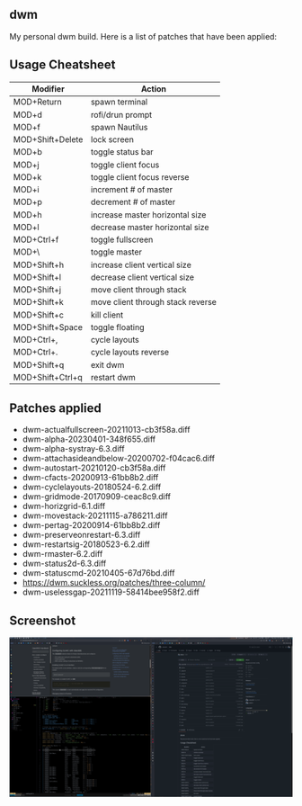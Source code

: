 ## dwm
My personal dwm build.  Here is a list of patches that have been applied:

## Usage Cheatsheet
| Modifier | Action |
| -------- | ------ |
| MOD+Return | spawn terminal |
| MOD+d | rofi/drun prompt |
| MOD+f | spawn Nautilus |
| MOD+Shift+Delete | lock screen |
| MOD+b | toggle status bar |
| MOD+j | toggle client focus |
| MOD+k | toggle client focus reverse |
| MOD+i | increment # of master |
| MOD+p | decrement # of master |
| MOD+h | increase master horizontal size |
| MOD+l | decrease master horizontal size |
| MOD+Ctrl+f | toggle fullscreen |
| MOD+\ | toggle master |
| MOD+Shift+h | increase client vertical size |
| MOD+Shift+l | decrease client vertical size |
| MOD+Shift+j | move client through stack |
| MOD+Shift+k | move client through stack reverse |
| MOD+Shift+c | kill client |
| MOD+Shift+Space | toggle floating |
| MOD+Ctrl+, | cycle layouts |
| MOD+Ctrl+. | cycle layouts reverse |
| MOD+Shift+q | exit dwm |
| MOD+Shift+Ctrl+q | restart dwm |

## Patches applied
- dwm-actualfullscreen-20211013-cb3f58a.diff
- dwm-alpha-20230401-348f655.diff
- dwm-alpha-systray-6.3.diff
- dwm-attachasideandbelow-20200702-f04cac6.diff
- dwm-autostart-20210120-cb3f58a.diff
- dwm-cfacts-20200913-61bb8b2.diff
- dwm-cyclelayouts-20180524-6.2.diff
- dwm-gridmode-20170909-ceac8c9.diff
- dwm-horizgrid-6.1.diff
- dwm-movestack-20211115-a786211.diff
- dwm-pertag-20200914-61bb8b2.diff
- dwm-preserveonrestart-6.3.diff
- dwm-restartsig-20180523-6.2.diff
- dwm-rmaster-6.2.diff
- dwm-status2d-6.3.diff
- dwm-statuscmd-20210405-67d76bd.diff
- https://dwm.suckless.org/patches/three-column/
- dwm-uselessgap-20211119-58414bee958f2.diff

## Screenshot
![alt text](https://raw.githubusercontent.com/caseyrobb/dwm/master/dwm-screen.png)
